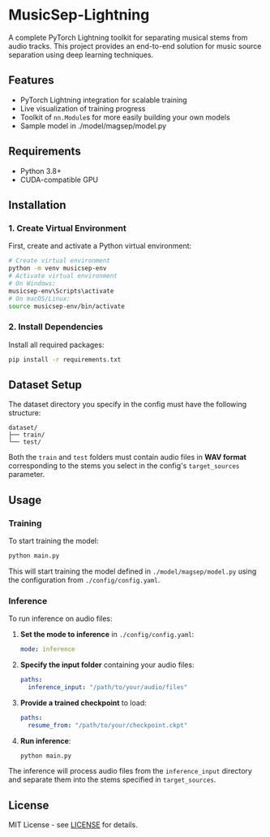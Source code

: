 # MusicSep-Lightning
A complete PyTorch Lightning toolkit for separating musical stems from audio tracks. This project provides an end-to-end
solution for music source separation using deep learning techniques.

## Features
- PyTorch Lightning integration for scalable training
- Live visualization of training progress
- Toolkit of `nn.Module`s for more easily building your own models
- Sample model in ./model/magsep/model.py

## Requirements
- Python 3.8+
- CUDA-compatible GPU

## Installation
### 1. Create Virtual Environment
First, create and activate a Python virtual environment:
```bash
# Create virtual environment
python -m venv musicsep-env
# Activate virtual environment
# On Windows:
musicsep-env\Scripts\activate
# On macOS/Linux:
source musicsep-env/bin/activate
```
### 2. Install Dependencies
Install all required packages:
```bash
pip install -r requirements.txt
```

## Dataset Setup
The dataset directory you specify in the config must have the following structure:
```
dataset/
├── train/
└── test/
```

Both the `train` and `test` folders must contain audio files in **WAV format** corresponding to the stems you select in the config's `target_sources` parameter.

## Usage

### Training
To start training the model:
```bash
python main.py
```
This will start training the model defined in `./model/magsep/model.py` using the configuration from
`./config/config.yaml`.

### Inference
To run inference on audio files:

1. **Set the mode to inference** in `./config/config.yaml`:
   ```yaml
   mode: inference
   ```

2. **Specify the input folder** containing your audio files:
   ```yaml
   paths:
     inference_input: "/path/to/your/audio/files"
   ```

3. **Provide a trained checkpoint** to load:
   ```yaml
   paths:
     resume_from: "/path/to/your/checkpoint.ckpt"
   ```

4. **Run inference**:
   ```bash
   python main.py
   ```

The inference will process audio files from the `inference_input` directory and separate them into the stems specified in `target_sources`.

## License
MIT License - see [LICENSE](./LICENSE) for details.
